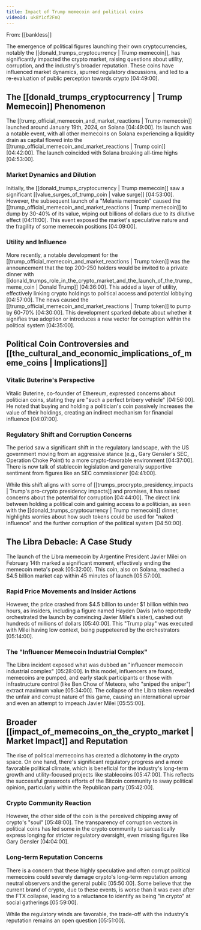 ```yaml
---
title: Impact of Trump memecoin and political coins
videoId: uk8Y1cf2FnQ
---
```


From: [[bankless]] <br/> 

The emergence of political figures launching their own cryptocurrencies, notably the [[donald_trumps_cryptocurrency | Trump memecoin]], has significantly impacted the crypto market, raising questions about utility, corruption, and the industry's broader reputation. These coins have influenced market dynamics, spurred regulatory discussions, and led to a re-evaluation of public perception towards crypto <a class="yt-timestamp" data-t="04:49:00">[04:49:00]</a>.

## The [[donald_trumps_cryptocurrency | Trump Memecoin]] Phenomenon

The [[trump_official_memecoin_and_market_reactions | Trump memecoin]] launched around January 19th, 2024, on Solana <a class="yt-timestamp" data-t="04:49:00">[04:49:00]</a>. Its launch was a notable event, with all other memecoins on Solana experiencing a liquidity drain as capital flowed into the [[trump_official_memecoin_and_market_reactions | Trump coin]] <a class="yt-timestamp" data-t="04:42:00">[04:42:00]</a>. The launch coincided with Solana breaking all-time highs <a class="yt-timestamp" data-t="04:53:00">[04:53:00]</a>.

### Market Dynamics and Dilution
Initially, the [[donald_trumps_cryptocurrency | Trump memecoin]] saw a significant [[value_surges_of_trump_coin | value surge]] <a class="yt-timestamp" data-t="04:53:00">[04:53:00]</a>. However, the subsequent launch of a "Melania memecoin" caused the [[trump_official_memecoin_and_market_reactions | Trump memecoin]] to dump by 30-40% of its value, wiping out billions of dollars due to its dilutive effect <a class="yt-timestamp" data-t="04:11:00">[04:11:00]</a>. This event exposed the market's speculative nature and the fragility of some memecoin positions <a class="yt-timestamp" data-t="04:09:00">[04:09:00]</a>.

### Utility and Influence
More recently, a notable development for the [[trump_official_memecoin_and_market_reactions | Trump token]] was the announcement that the top 200-250 holders would be invited to a private dinner with [[donald_trumps_role_in_the_crypto_market_and_the_launch_of_the_trump_meme_coin | Donald Trump]] <a class="yt-timestamp" data-t="04:36:00">[04:36:00]</a>. This added a layer of utility, effectively linking crypto holdings to political access and potential lobbying <a class="yt-timestamp" data-t="04:57:00">[04:57:00]</a>. The news caused the [[trump_official_memecoin_and_market_reactions | Trump token]] to pump by 60-70% <a class="yt-timestamp" data-t="04:30:00">[04:30:00]</a>. This development sparked debate about whether it signifies true adoption or introduces a new vector for corruption within the political system <a class="yt-timestamp" data-t="04:35:00">[04:35:00]</a>.

## Political Coin Controversies and [[the_cultural_and_economic_implications_of_meme_coins | Implications]]

### Vitalic Buterine's Perspective
Vitalic Buterine, co-founder of Ethereum, expressed concerns about politician coins, stating they are "such a perfect bribery vehicle" <a class="yt-timestamp" data-t="04:56:00">[04:56:00]</a>. He noted that buying and holding a politician's coin passively increases the value of their holdings, creating an indirect mechanism for financial influence <a class="yt-timestamp" data-t="04:07:00">[04:07:00]</a>.

### Regulatory Shift and Corruption Concerns
The period saw a significant shift in the regulatory landscape, with the US government moving from an aggressive stance (e.g., Gary Gensler's SEC, Operation Choke Point) to a more crypto-favorable environment <a class="yt-timestamp" data-t="04:37:00">[04:37:00]</a>. There is now talk of stablecoin legislation and generally supportive sentiment from figures like an SEC commissioner <a class="yt-timestamp" data-t="04:41:00">[04:41:00]</a>.

While this shift aligns with some of [[trumps_procrypto_presidency_impacts | Trump's pro-crypto presidency impacts]] and promises, it has raised concerns about the potential for corruption <a class="yt-timestamp" data-t="04:44:00">[04:44:00]</a>. The direct link between holding a political coin and gaining access to a politician, as seen with the [[donald_trumps_cryptocurrency | Trump memecoin]] dinner, highlights worries about how such tokens could be used for "naked influence" and the further corruption of the political system <a class="yt-timestamp" data-t="04:50:00">[04:50:00]</a>.

## The Libra Debacle: A Case Study

The launch of the Libra memecoin by Argentine President Javier Milei on February 14th marked a significant moment, effectively ending the memecoin meta's peak <a class="yt-timestamp" data-t="05:32:00">[05:32:00]</a>. This coin, also on Solana, reached a $4.5 billion market cap within 45 minutes of launch <a class="yt-timestamp" data-t="05:57:00">[05:57:00]</a>.

### Rapid Price Movements and Insider Actions
However, the price crashed from $4.5 billion to under $1 billion within two hours, as insiders, including a figure named Hayden Davis (who reportedly orchestrated the launch by convincing Javier Milei's sister), cashed out hundreds of millions of dollars <a class="yt-timestamp" data-t="05:40:00">[05:40:00]</a>. This "Trump play" was executed with Milei having low context, being puppeteered by the orchestrators <a class="yt-timestamp" data-t="05:14:00">[05:14:00]</a>.

### The "Influencer Memecoin Industrial Complex"
The Libra incident exposed what was dubbed an "influencer memecoin industrial complex" <a class="yt-timestamp" data-t="05:28:00">[05:28:00]</a>. In this model, influencers are found, memecoins are pumped, and early stack participants or those with infrastructure control (like Ben Chow of Meteora, who "sniped the sniper") extract maximum value <a class="yt-timestamp" data-t="05:34:00">[05:34:00]</a>. The collapse of the Libra token revealed the unfair and corrupt nature of this game, causing an international uproar and even an attempt to impeach Javier Milei <a class="yt-timestamp" data-t="05:55:00">[05:55:00]</a>.

## Broader [[impact_of_memecoins_on_the_crypto_market | Market Impact]] and Reputation

The rise of political memecoins has created a dichotomy in the crypto space. On one hand, there's significant regulatory progress and a more favorable political climate, which is beneficial for the industry's long-term growth and utility-focused projects like stablecoins <a class="yt-timestamp" data-t="05:47:00">[05:47:00]</a>. This reflects the successful grassroots efforts of the Bitcoin community to sway political opinion, particularly within the Republican party <a class="yt-timestamp" data-t="05:42:00">[05:42:00]</a>.

### Crypto Community Reaction
However, the other side of the coin is the perceived chipping away of crypto's "soul" <a class="yt-timestamp" data-t="05:48:00">[05:48:00]</a>. The transparency of corruption vectors in political coins has led some in the crypto community to sarcastically express longing for stricter regulatory oversight, even missing figures like Gary Gensler <a class="yt-timestamp" data-t="04:04:00">[04:04:00]</a>.

### Long-term Reputation Concerns
There is a concern that these highly speculative and often corrupt political memecoins could severely damage crypto's long-term reputation among neutral observers and the general public <a class="yt-timestamp" data-t="05:50:00">[05:50:00]</a>. Some believe that the current brand of crypto, due to these events, is worse than it was even after the FTX collapse, leading to a reluctance to identify as being "in crypto" at social gatherings <a class="yt-timestamp" data-t="05:59:00">[05:59:00]</a>.

While the regulatory winds are favorable, the trade-off with the industry's reputation remains an open question <a class="yt-timestamp" data-t="05:51:00">[05:51:00]</a>.